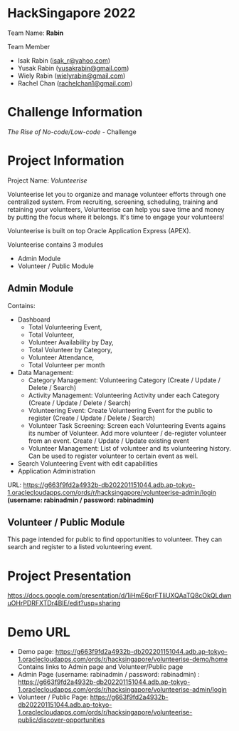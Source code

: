 # HackSingapore 2022

  Team Name: **Rabin**
  
  Team Member
- Isak Rabin (isak_r@yahoo.com)
- Yusak Rabin (yusakrabin@gmail.com)
- Wiely Rabin (wielyrabin@gmail.com)
- Rachel Chan (rachelchan1@gmail.com)

# Challenge Information

*The Rise of No-code/Low-code* - Challenge

# Project Information

Project Name: *Volunteerise*

Volunteerise let you to organize and manage volunteer efforts through one centralized system.
From recruiting, screening, scheduling, training and retaining your volunteers, Volunteerise can help you save time and money by putting the focus where it belongs. It's time to engage your volunteers!

Volunteerise is built on top Oracle Application Express (APEX).

Volunteerise contains 3 modules
- Admin Module
- Volunteer / Public Module

## Admin Module

Contains:
- Dashboard 
  - Total Volunteering Event, 
  - Total Volunteer, 
  - Volunteer Availability by Day, 
  - Total Volunteer by Category, 
  - Volunteer Attendance, 
  - Total Volunteer per month
- Data Management: 
  - Category Management: Volunteering Category (Create / Update / Delete / Search)
  - Activity Management: Volunteering Activity under each Category (Create / Update / Delete / Search)
  - Volunteering Event: Create Volunteering Event for the public to register  (Create / Update / Delete / Search)
  - Volunteer Task Screening: Screen each Volunteering Events agains its number of Volunteer. Add more volunteer / de-register volunteer from an event. Create / Update / Update existing event
  - Volunteer Management: List of volunteer and its volunteering history. Can be used to register volunteer to certain event as well.
- Search Volunteering Event with edit capabilities
- Application Administration

URL: https://g663f9fd2a4932b-db202201151044.adb.ap-tokyo-1.oraclecloudapps.com/ords/r/hacksingapore/volunteerise-admin/login 
**(username: rabinadmin / password: rabinadmin)**

## Volunteer / Public Module

This page intended for public to find opportunities to volunteer.
They can search and register to a listed volunteering event.
  
# Project Presentation

https://docs.google.com/presentation/d/1iHmE6prFTIiUXQAaTQ8cOkQLdwnuOHrPDRFXTDr4BlE/edit?usp=sharing  

# Demo URL

- Demo page: https://g663f9fd2a4932b-db202201151044.adb.ap-tokyo-1.oraclecloudapps.com/ords/r/hacksingapore/volunteerise-demo/home  
  Contains links to Admin page and Volunteer/Public page
- Admin Page (username: rabinadmin / password: rabinadmin) : https://g663f9fd2a4932b-db202201151044.adb.ap-tokyo-1.oraclecloudapps.com/ords/r/hacksingapore/volunteerise-admin/login 
- Volunteer / Public Page: https://g663f9fd2a4932b-db202201151044.adb.ap-tokyo-1.oraclecloudapps.com/ords/r/hacksingapore/volunteerise-public/discover-opportunities 
  
